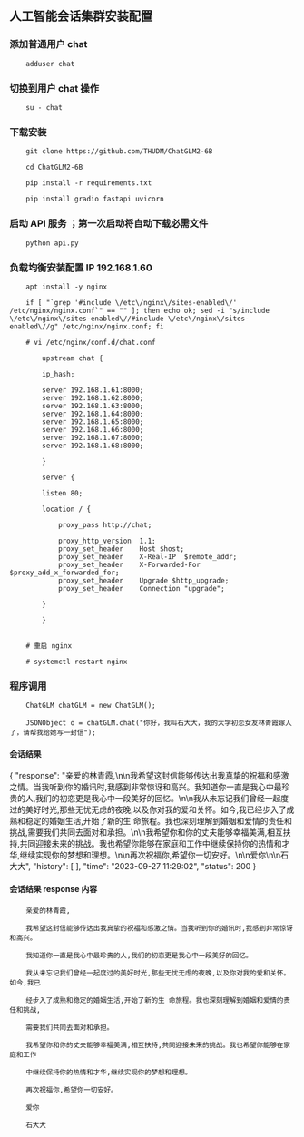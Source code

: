 
## 人工智能会话集群安装配置


### 添加普通用户 chat

		adduser chat

### 切换到用户 chat 操作

		su - chat

### 下载安装

		git clone https://github.com/THUDM/ChatGLM2-6B

		cd ChatGLM2-6B

		pip install -r requirements.txt

		pip install gradio fastapi uvicorn

### 启动 API 服务 ；第一次启动将自动下载必需文件

		python api.py


### 负载均衡安装配置 IP 192.168.1.60

		apt install -y nginx

		if [ "`grep '#include \/etc\/nginx\/sites-enabled\/' /etc/nginx/nginx.conf`" == "" ]; then echo ok; sed -i "s/include \/etc\/nginx\/sites-enabled\//#include \/etc\/nginx\/sites-enabled\//g" /etc/nginx/nginx.conf; fi

		# vi /etc/nginx/conf.d/chat.conf

		    upstream chat {

			ip_hash;

			server 192.168.1.61:8000;
			server 192.168.1.62:8000;
			server 192.168.1.63:8000;
			server 192.168.1.64:8000;
			server 192.168.1.65:8000;
			server 192.168.1.66:8000;
			server 192.168.1.67:8000;
			server 192.168.1.68:8000;

		    }

		    server {

			listen 80;

			location / {

				proxy_pass http://chat;

				proxy_http_version	1.1;
				proxy_set_header	Host $host;
				proxy_set_header	X-Real-IP  $remote_addr;
				proxy_set_header	X-Forwarded-For $proxy_add_x_forwarded_for;
				proxy_set_header	Upgrade $http_upgrade;
				proxy_set_header	Connection "upgrade";

			}

		    }


		# 重启 nginx

		# systemctl restart nginx


### 程序调用

		ChatGLM chatGLM = new ChatGLM();

		JSONObject o = chatGLM.chat("你好，我叫石大大，我的大学初恋女友林青霞嫁人了，请帮我给她写一封信");

#### 会话结果

{
    "response": "亲爱的林青霞,\n\n我希望这封信能够传达出我真挚的祝福和感激之情。当我听到你的婚讯时,我感到非常惊讶和高兴。我知道你一直是我心中最珍贵的人,我们的初恋更是我心中一段美好的回忆。\n\n我从未忘记我们曾经一起度过的美好时光,那些无忧无虑的夜晚,以及你对我的爱和关怀。如今,我已经步入了成熟和稳定的婚姻生活,开始了新的生 命旅程。我也深刻理解到婚姻和爱情的责任和挑战,需要我们共同去面对和承担。\n\n我希望你和你的丈夫能够幸福美满,相互扶持,共同迎接未来的挑战。我也希望你能够在家庭和工作中继续保持你的热情和才华,继续实现你的梦想和理想。\n\n再次祝福你,希望你一切安好。\n\n爱你\n\n石大大",
    "history": [
    ],
    "time": "2023-09-27 11:29:02",
    "status": 200
}

#### 会话结果 response 内容

		亲爱的林青霞,

		我希望这封信能够传达出我真挚的祝福和感激之情。当我听到你的婚讯时,我感到非常惊讶和高兴。

		我知道你一直是我心中最珍贵的人,我们的初恋更是我心中一段美好的回忆。

		我从未忘记我们曾经一起度过的美好时光,那些无忧无虑的夜晚,以及你对我的爱和关怀。如今,我已

		经步入了成熟和稳定的婚姻生活,开始了新的生 命旅程。我也深刻理解到婚姻和爱情的责任和挑战,

		需要我们共同去面对和承担。

		我希望你和你的丈夫能够幸福美满,相互扶持,共同迎接未来的挑战。我也希望你能够在家庭和工作

		中继续保持你的热情和才华,继续实现你的梦想和理想。

		再次祝福你,希望你一切安好。

		爱你

		石大大
